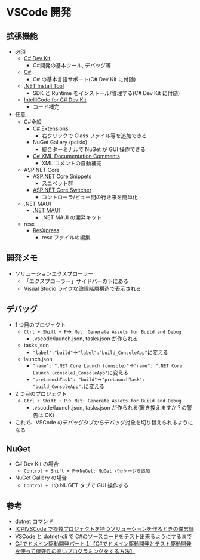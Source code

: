 # VSCode 開発

## 拡張機能

- 必須
  - [C# Dev Kit](https://marketplace.visualstudio.com/items?itemName=ms-dotnettools.csdevkit)
    - C#開発の基本ツール, デバッグ等
  - [C#](https://marketplace.visualstudio.com/items?itemName=ms-dotnettools.csharp)
    - C# の基本言語サポート(C# Dev Kit に付随)
  - [.NET Install Tool](https://marketplace.visualstudio.com/items?itemName=ms-dotnettools.vscode-dotnet-runtime)
    - SDK と Runtime をインストール/管理する(C# Dev Kit に付随)
  - [IntelliCode for C# Dev Kit](https://marketplace.visualstudio.com/items?itemName=ms-dotnettools.vscodeintellicode-csharp)
    - コード補完
- 任意
  - C#全般
    - [C# Extensions](https://marketplace.visualstudio.com/items?itemName=kreativ-software.csharpextensions)
      - 右クリックで Class ファイル等を追加できる
    - NuGet Gallery (pcislo)
      - 統合ターミナルで NuGet が GUI 操作できる
    - [C# XML Documentation Comments](https://marketplace.visualstudio.com/items?itemName=k--kato.docomment)
      - XML コメントの自動補完
  - ASP.NET Core
    - [ASP.NET Core Snippets](https://marketplace.visualstudio.com/items?itemName=rahulsahay.Csharp-ASPNETCore)
      - スニペット群
    - [ASP.NET Core Switcher](https://marketplace.visualstudio.com/items?itemName=adrianwilczynski.asp-net-core-switcher)
      - コントローラ/ビュー間の行き来を簡単化
  - .NET MAUI
    - [.NET MAUI](https://marketplace.visualstudio.com/items?itemName=ms-dotnettools.dotnet-maui)
      - .NET MAUI の開発キット
  - resx
    - [ResXpress](https://marketplace.visualstudio.com/items?itemName=H4kan.resXpress)
      - resx ファイルの編集

## 開発メモ

- ソリューションエクスプローラー
  - 「エクスプローラー」サイドバーの下にある
  - Visual Studio ライクな論理階層構造で表示される

## デバッグ

- 1 つ目のプロジェクト
  - `Ctrl + Shift + P`→`.Net: Generate Assets for Build and Debug`
    - .vscode/launch.json, tasks.json が作られる
  - tasks.json
    - `"label":"build"`→`"label":"build_ConsoleApp"`に変える
  - launch.json
    - `"name": ".NET Core Launch (console)"`→`"name": ".NET Core Launch (console)_ConsoleApp"`に変える
    - `"preLaunchTask": "build"`→`"preLaunchTask": "build_ConsoleApp",`に変える
- 2 つ目のプロジェクト
  - `Ctrl + Shift + P`→`.Net: Generate Assets for Build and Debug`
    - .vscode/launch.json, tasks.json が作られる(置き換えますか？の警告は OK)
- これで、VSCode のデバッグタブからデバッグ対象を切り替えられるようになる

## NuGet

- C# Dev Kit の場合
  - `Control + Shift + P`→`NuGet: NuGet パッケージを追加`
- NuGet Gallery の場合
  - `Control + J`の NUGET タブで GUI 操作する

## 参考

- [dotnet コマンド](https://learn.microsoft.com/ja-jp/dotnet/core/tools/dotnet)
- [[C#]VSCode で複数プロジェクトを持つソリューションを作るときの備忘録](https://qiita.com/unyorita/items/8a92cb19b618e8e4a4a5)
- [VSCode と dotnet-cli で C#のソースコードをテスト出来るようにするまで](https://qiita.com/jnuank/items/e9aeb2d8c99d1e6f1081)
- [C#でドメイン駆動開発パート１【C#でドメイン駆動開発とテスト駆動開発を使って保守性の高いプログラミングをする方法】](https://yayoi-kkjp.udemy.com/course/domain-1/)
